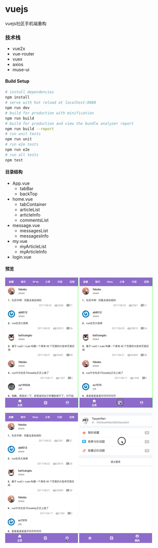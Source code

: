 # vuejs
vuejs社区手机端重构
### 技术栈
- vue2x
- vue-router
- vuex
- axios
- muse-ui

#### Build Setup
``` bash
# install dependencies
npm install
# serve with hot reload at localhost:8080
npm run dev
# build for production with minification
npm run build
# build for production and view the bundle analyzer report
npm run build --report
# run unit tests
npm run unit
# run e2e tests
npm run e2e
# run all tests
npm test
```
#### 目录结构
- App.vue
    - tabBar
    - backTop
- home.vue
    - tabContainer
    - articleList
    - articleInfo
    - commentsList
- message.vue
    - messagesList
    - messagesInfo
- my.vue
    - myArticleList
    - myArticleInfo
- login.vue

#### 预览
![主页](https://raw.githubusercontent.com/TaoyanRan/vuejs/master/preview/home.gif)
![消息](https://raw.githubusercontent.com/TaoyanRan/vuejs/master/preview/message.gif)

![我的](https://raw.githubusercontent.com/TaoyanRan/vuejs/master/preview/my.gif)
![登出](https://raw.githubusercontent.com/TaoyanRan/vuejs/master/preview/logout.gif)